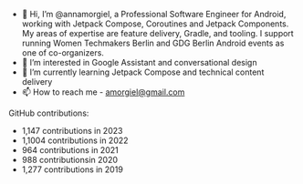 - 👋 Hi, I’m @annamorgiel, a Professional Software Engineer for Android, working with Jetpack Compose, Coroutines and Jetpack Components. 
My areas of expertise are feature delivery, Gradle, and tooling. I support running Women Techmakers Berlin and GDG Berlin Android events as one of co-organizers.
- 👀 I’m interested in Google Assistant and conversational design
- 🌱 I’m currently learning Jetpack Compose and technical content delivery
- 📫 How to reach me - amorgiel@gmail.com

GitHub contributions:

- 1,147 contributions in 2023
- 1,1004 contributions in 2022
- 964 contributions in 2021
- 988 contributionsin 2020
- 1,277 contributions in 2019

<!---
annamorgiel/annamorgiel is a ✨ special ✨ repository because its `README.md` (this file) appears on your GitHub profile.
You can click the Preview link to take a look at your changes.
--->
